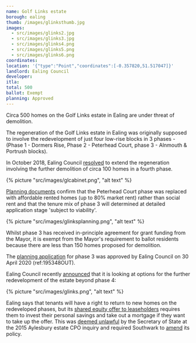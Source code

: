 ```yaml
---
name: Golf Links estate 
borough: ealing
thumb: /images/glinksthumb.jpg
images:
  - src/images/glinks2.jpg
  - src/images/glinks3.jpg
  - src/images/glinks4.png
  - src/images/glinks5.png
  - src/images/glinks6.png
coordinates: 
location: '{"type":"Point","coordinates":[-0.357820,51.517047]}'
landlord: Ealing Council
developer:
itla:
total: 500
ballot: Exempt
planning: Approved
---
```

Circa 500 homes on the Golf Links estate in Ealing are under threat of demolition.

The regeneration of the Golf Links estate in Ealing was originally supposed to involve the redevelopment of just four low-rise blocks in 3 phases - (Phase 1 - Dormers Rise, Phase 2 - Peterhead Court, phase 3 - Alnmouth & Portrush blocks). 

In October 2018, Ealing Council [resolved](https://ealing.cmis.uk.com/ealing/Document.ashx?czJKcaeAi5tUFL1DTL2UE4zNRBcoShgo=T29KJkkv6%2B%2FEOf%2F4pv0XwtQAUSiI7enW%2FlmOaGncZVyUQOQgHSXqXw%3D%3D&rUzwRPf%2BZ3zd4E7Ikn8Lyw%3D%3D=pwRE6AGJFLDNlh225F5QMaQWCtPHwdhUfCZ%2FLUQzgA2uL5jNRG4jdQ%3D%3D&mCTIbCubSFfXsDGW9IXnlg%3D%3D=hFflUdN3100%3D&kCx1AnS9%2FpWZQ40DXFvdEw%3D%3D=hFflUdN3100%3D&uJovDxwdjMPoYv%2BAJvYtyA%3D%3D=ctNJFf55vVA%3D&FgPlIEJYlotS%2BYGoBi5olA%3D%3D=NHdURQburHA%3D&d9Qjj0ag1Pd993jsyOJqFvmyB7X0CSQK=ctNJFf55vVA%3D&WGewmoAfeNR9xqBux0r1Q8Za60lavYmz=ctNJFf55vVA%3D&WGewmoAfeNQ16B2MHuCpMRKZMwaG1PaO=ctNJFf55vVA%3D) to extend the regeneration involving the further demolition of circa 100 homes in a fourth phase. 

{% picture "src/images/glcabinet.png", "alt text" %}

[Planning documents](https://pam.ealing.gov.uk/online-applications/files/1A94F26AEA7C2972AE82D84340938FCF/pdf/195348OUT-195348OUT_OFFICER_REPORT.PDF-3329656.pdf) confirm that the Peterhead Court phase was replaced with affordable rented homes (up to 80% market rent) rather than social rent and that the tenure mix of phase 3 will determined at detailed application stage 'subject to viability'.

{% picture "src/images/glinksplanning.png", "alt text" %}

Whilst phase 3 has received in-principle agreement for grant funding from the Mayor, it is exempt from the Mayor's requirement to ballot residents because there are less than 150 homes proposed for demolition. 

The [planning application](https://pam.ealing.gov.uk/online-applications/applicationDetails.do?previousCaseType=Property&keyVal=Q2PTX9JMFLT00&previousCaseNumber=NOJRHB00DT01J&previousCaseUprn=000012015925&activeTab=summary&previousKeyVal=NOJRHB00DT01K) for phase 3 was approved by Ealing Council on 30 April 2020 (ref:195348OUT).

Ealing Council recently [announced](https://www.ealing.gov.uk/info/201104/housing_regeneration/372/golf_links_estate/2) that it is looking at options for the further redevelopment of the estate beyond phase 4:

{% picture "src/images/glinks.png", "alt text" %}

Ealing says that tenants will have a right to return to new homes on the redeveloped phases, but its [shared equity offer to leaseholders](https://ealing.cmis.uk.com/ealing/Document.ashx?czJKcaeAi5tUFL1DTL2UE4zNRBcoShgo=orv9zlc1hcwmefvl%2FzC77iPz0uNaQowGhPWmce8m8fB%2FMzqMI5BQBA%3D%3D&rUzwRPf%2BZ3zd4E7Ikn8Lyw%3D%3D=pwRE6AGJFLDNlh225F5QMaQWCtPHwdhUfCZ%2FLUQzgA2uL5jNRG4jdQ%3D%3D&mCTIbCubSFfXsDGW9IXnlg%3D%3D=hFflUdN3100%3D&kCx1AnS9%2FpWZQ40DXFvdEw%3D%3D=hFflUdN3100%3D&uJovDxwdjMPoYv%2BAJvYtyA%3D%3D=ctNJFf55vVA%3D&FgPlIEJYlotS%2BYGoBi5olA%3D%3D=NHdURQburHA%3D&d9Qjj0ag1Pd993jsyOJqFvmyB7X0CSQK=ctNJFf55vVA%3D&WGewmoAfeNR9xqBux0r1Q8Za60lavYmz=ctNJFf55vVA%3D&WGewmoAfeNQ16B2MHuCpMRKZMwaG1PaO=ctNJFf55vVA%3D) requires them to invest their personal savings and take out a mortgage if they want to take up the offer. This was [deemed unlawful](https://www.theguardian.com/society/2016/sep/16/government-blocks-controversial-plan-to-force-out-housing-estate-residents) by the Secretary of State at the 2015 Aylesbury estate CPO inquiry and required Southwark to [amend](http://moderngov.southwarksites.com/documents/s74901/Report%20Amending%20the%20shared%20equity%20rehousing%20policy%20for%20qualifying%20homeowners%20affected%20by%20regenerati.pdf) its policy.

